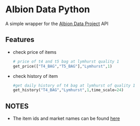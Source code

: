 # Albion Data Python

A simple wrapper for the [Albion Data Project](https://www.albion-online-data.com/) API

## Features

- check price of items

    ```python
    # price of t4 and t5 bag at lymhurst quality 1
    get_price(["T4_BAG","T5_BAG"],"Lymhurst",1)
    ```

- check history of item

    ```python
    #get daily history of t4 bag at lymhurst of quality 1
    get_history("T4_BAG","Lymhurst",1,time_scale=24)
    ```

## NOTES

- The item ids and market names can be found [here](https://github.com/broderickhyman/ao-bin-dumps/tree/master/formatted)
